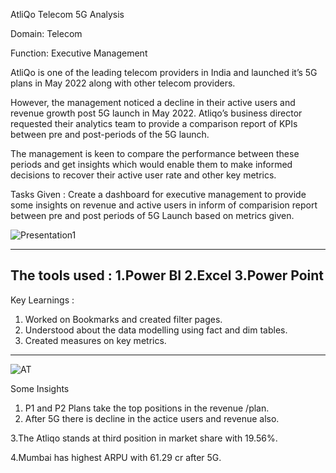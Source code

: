 
AtliQo Telecom 5G Analysis

Domain: Telecom    

Function: Executive Management

AtliQo is one of the leading telecom providers in India and launched it’s 5G plans in May 2022 along with other telecom providers.

However, the management noticed a decline in their active users and revenue growth post 5G launch in May 2022. Atliqo’s business director requested their analytics team to provide a comparison report of KPIs between pre and post-periods of the 5G launch. 

The management is keen to compare the performance between these periods and get insights which would enable them to make informed decisions to recover their active user rate and other key metrics. 

Tasks Given :
Create a dashboard for executive management to provide some insights on revenue and active users in inform of comparision report between pre and post periods of 5G Launch based on metrics given.

![Presentation1](https://user-images.githubusercontent.com/97013097/206906455-7421954b-5c99-497f-8ce7-4e1f8a21b7e6.svg)

------------------------------------------
The tools used :
1.Power BI
2.Excel
3.Power Point
------------------------------------------
Key Learnings :
1. Worked on Bookmarks and created filter pages.
2. Understood about the data modelling using fact and dim tables.
3. Created measures on key metrics.
--------------------------------------------

![AT](https://user-images.githubusercontent.com/97013097/206906419-a3825cb0-f2b4-477c-add2-30eb9f53538f.png)

Some Insights
1. P1 and P2 Plans take the top positions in the revenue /plan.
2. After 5G there is decline in the actice users and revenue also.

3.The Atliqo stands at third position in market share with 19.56%.

4.Mumbai has highest ARPU with 61.29 cr after 5G.
